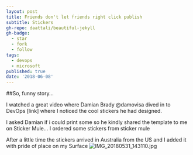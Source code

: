 ```yaml
---
layout: post
title: Friends don't let friends right click publish
subtitle: Stickers
gh-repo: daattali/beautiful-jekyll
gh-badge:
  - star
  - fork
  - follow
tags:
  - devops
  - microsoft
published: true
date: '2018-06-08'
---
```

##So, funny story...

I watched a great video where Damian Brady @damovisa dived in to DevOps [link] where I noticed the cool stickers he had designed. 

I asked Damian if i could print some so he kindly shared the template to me on Sticker Mule... I ordered some stickers from sticker mule

After a little time the stickers arrived in Australia from the US and I added it with pride of place on my Surface
![IMG_20180531_143110.jpg]({{site.baseurl}}/img/IMG_20180531_143110.jpg)
